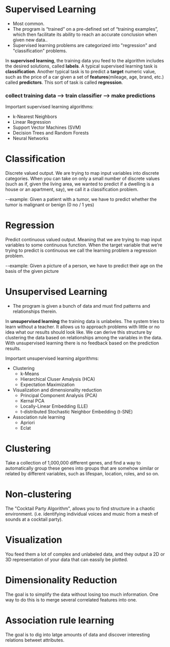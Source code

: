 # Supervised Learning

+ Most common.
+ The program is “trained” on a pre-defined set of “training examples”, which then facilitate its ability to reach an accurate conclusion when given new data..
+ Supervised learning problems are categorized into "regression" and "classification" problems.

In **supervised learning**, the training data you feed to the algorithm includes the desired solutions, called **labels**. A typical supervised learning task is **classification**. Another typical task is to predict a **target** numeric value, such as the price of a car given a set of **features**(mileage, age, brand, etc.) called **predictors**. This sort of task is called **regression**.

### collect training data --> train classifier --> make predictions 

Important supervised learning algorithms: 
+ k-Nearest Neighbors
+ Linear Regression
+ Support Vector Machines (SVM)
+ Decision Trees and Random Forests 
+ Neural Networks 

# Classification 
Discrete valued output. We are trying to map input variables into discrete categories. When you can take on only a small number of discrete values (such as if, given the living area, we wanted to predict if a dwelling is a house or an apartment, say), we call it a classification problem.   

--example: Given a patient with a tumor, we have to predict whether the tumor is malignant or benign (0 no / 1 yes) 

# Regression
Predict continuous valued output. Meaning that we are trying to map input variables to some continuous function. When the target variable that we’re trying to predict is continuous we call the learning problem a regression problem. 

--example: Given a picture of a person, we have to predict their age on the basis of the given picture

# Unsupervised Learning

+ The program is given a bunch of data and must find patterns and relationships therein.

In **unsupervised learning** the training data is unlabeles. The system tries to learn without a teacher. It allows us to approach problems with little or no idea what our results should look like. We can derive this structure by clustering the data based on relationships among the variables in the data. With unsupervised learning there is no feedback based on the prediction results.

Important unsupervised learning algorithms: 
+ Clustering 
   + k-Means
   + Hierarchical Cluser Amalysis (HCA)
   + Expectation Maximization
+ Visualization and dimensionality reduction
   + Principal Component Analysis (PCA)
   + Kernal PCA
   + Locally-Linear Embedding (LLE)
   + t-distributed Stochastic Neighbor Embedding (t-SNE)
+ Association rule learning 
   + Apriori 
   + Eclat

# Clustering

Take a collection of 1,000,000 different genes, and find a way to automatically group these genes into groups that are somehow similar or related by different variables, such as lifespan, location, roles, and so on.

# Non-clustering

The "Cocktail Party Algorithm", allows you to find structure in a chaotic environment. (i.e. identifying individual voices and music from a mesh of sounds at a cocktail party).

# Visualization
You feed them a lot of complex and unlabeled data, and they output a 2D or 3D representation of your data that can eassily be plotted.

# Dimensionality Reduction
The goal is to simplify the data without losing too much information. One way to do this is to merge several correlated features into one. 

# Association rule learning
The goal is to dig into latge amounts of data and discover interesting relations betweet attributes. 
